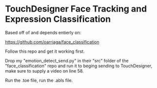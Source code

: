 # TouchDesigner Face Tracking and Expression Classification

Based off of and depends entierly on:

https://github.com/oarriaga/face_classification

Follow this repo and get it working first.

Drop my "emotion_detect_send.py" in their "src" folder of the "face_classification" repo and run it to beging sending to TouchDesigner, make sure to supply a video on line 58. 

Run the .toe file, run the .abls file.

